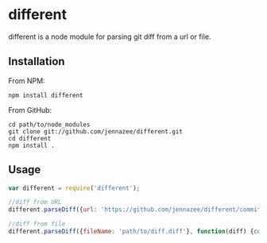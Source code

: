 different
=========

different is a node module for parsing git diff from a url or file.

Installation
---

From NPM:

    npm install different

From GitHub:

    cd path/to/node_modules
    git clone git://github.com/jennazee/different.git
    cd different
    npm install .


Usage
---

```js
var different = require('different');

//diff from URL
different.parseDiff({url: 'https://github.com/jennazee/different/commit/6798084f3a41c626b07a62552ea4c78c4a2011d6.diff'}, function(diff) {console.log(diff)});

//diff from file
different.parseDiff({fileName: 'path/to/diff.diff'}, function(diff) {console.log(diff)});

```
